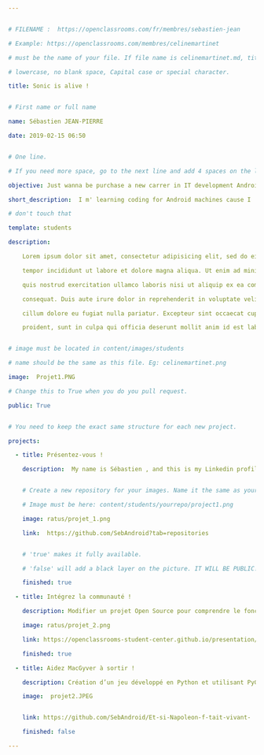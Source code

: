 ```yaml
---


# FILENAME :  https://openclassrooms.com/fr/membres/sebastien-jean

# Example: https://openclassrooms.com/membres/celinemartinet

# must be the name of your file. If file name is celinemartinet.md, title is celinemartinet.

# lowercase, no blank space, Capital case or special character.

title: Sonic is alive !


# First name or full name

name: Sébastien JEAN-PIERRE

date: 2019-02-15 06:50


# One line.

# If you need more space, go to the next line and add 4 spaces on the left, as in 'description'.

objective: Just wanna be purchase a new carrer in IT development Android.

short_description:  I m' learning coding for Android machines cause I 'm hating Apple so much . I 'm loving with chinese food!

# don't touch that

template: students

description:

    Lorem ipsum dolor sit amet, consectetur adipisicing elit, sed do eiusmod

    tempor incididunt ut labore et dolore magna aliqua. Ut enim ad minim veniam,

    quis nostrud exercitation ullamco laboris nisi ut aliquip ex ea commodo

    consequat. Duis aute irure dolor in reprehenderit in voluptate velit esse

    cillum dolore eu fugiat nulla pariatur. Excepteur sint occaecat cupidatat non

    proident, sunt in culpa qui officia deserunt mollit anim id est laborum.


# image must be located in content/images/students

# name should be the same as this file. Eg: celinemartinet.png

image:  Projet1.PNG

# Change this to True when you do you pull request.

public: True


# You need to keep the exact same structure for each new project.

projects:

  - title: Présentez-vous !

    description:  My name is Sébastien , and this is my Linkedin profile :https://www.linkedin.com/in/s%C3%A9bastien-jean-pierre-955002180/


    # Create a new repository for your images. Name it the same as your nickname and profile picture.

    # Image must be here: content/students/yourrepo/project1.png

    image: ratus/projet_1.png

    link:  https://github.com/SebAndroid?tab=repositories


    # 'true' makes it fully available.

    # 'false' will add a black layer on the picture. IT WILL BE PUBLIC!

    finished: true

  - title: Intégrez la communauté !

    description: Modifier un projet Open Source pour comprendre le fonctionnement de Git, de Github et des pull requests. 

    image: ratus/projet_2.png

    link: https://openclassrooms-student-center.github.io/presentation/students/ratus.html

    finished: true

  - title: Aidez MacGyver à sortir !

    description: Création d’un jeu développé en Python et utilisant PyGame.

    image:  projet2.JPEG


    link: https://github.com/SebAndroid/Et-si-Napoleon-f-tait-vivant-

    finished: false

---
```


  





